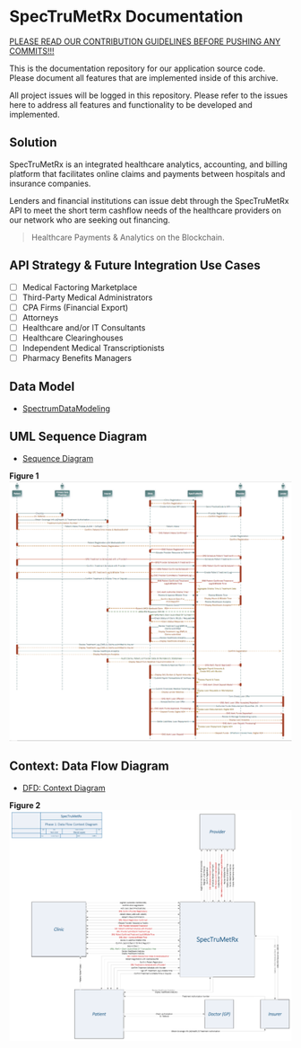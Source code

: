 # SpecTruMetRx Documentation

[PLEASE READ OUR CONTRIBUTION GUIDELINES BEFORE PUSHING ANY COMMITS!!!](https://github.com/SpecTruMetRx/Documentation/blob/master/CONTRIBUTING.md)

This is the documentation repository for our application source code. Please document all features that are implemented inside of this archive.

All project issues will be logged in this repository. Please refer to the issues here to address all features and functionality to be developed and implemented.

## Solution

SpecTruMetRx is an integrated healthcare analytics, accounting, and billing platform that facilitates online claims and payments between hospitals and insurance companies.

Lenders and financial institutions can issue debt through the SpecTruMetRx API to meet the short term cashflow needs of the healthcare providers on our network who are seeking out financing.

> Healthcare Payments & Analytics on the Blockchain.

## API Strategy & Future Integration Use Cases
- [ ] Medical Factoring Marketplace
- [ ] Third-Party Medical Administrators
- [ ] CPA Firms (Financial Export)
- [ ] Attorneys
- [ ] Healthcare and/or IT Consultants
- [ ] Healthcare Clearinghouses
- [ ] Independent Medical Transcriptionists
- [ ] Pharmacy Benefits Managers

## Data Model
* [SpectrumDataModeling](https://github.com/SpecTruMetRx/Documentation/blob/master/DataModel.pdf)

## UML Sequence Diagram
* [Sequence Diagram](https://github.com/SpecTruMetRx/Documentation/blob/master/SpectrumUML.Sequence.Master.pdf)

**Figure 1**
![alt text](https://github.com/SpecTruMetRx/Documentation/blob/master/img/SpecSequenceUML.png "UML Sequence Diagram: Phase 1 +")

## Context: Data Flow Diagram
* [DFD: Context Diagram](https://github.com/SpecTruMetRx/Documentation/blob/master/SpectrumDataFlowDiagram.pdf)

**Figure 2**
![alt text](https://github.com/SpecTruMetRx/Documentation/blob/master/img/SpecContextDFD.Phase1.png "Context DFD: Phase 1")

